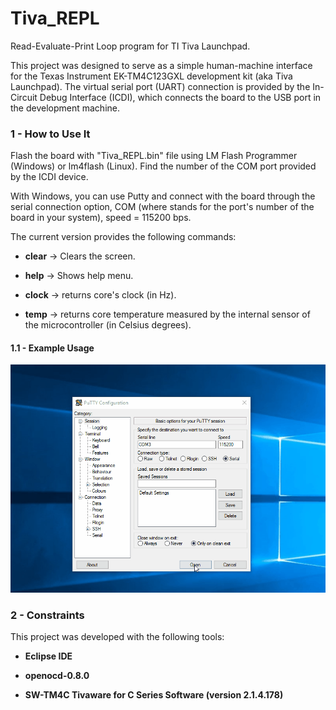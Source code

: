 # Tiva_REPL
Read-Evaluate-Print Loop program for TI Tiva Launchpad.

This project was designed to serve as a simple human-machine interface for the Texas Instrument EK-TM4C123GXL development kit (aka Tiva Launchpad). The virtual serial port (UART) connection is provided by the In-Circuit Debug Interface (ICDI), which connects the board to the USB port in the development machine.

### 1 - How to Use It

Flash the board with "Tiva_REPL.bin" file using LM Flash Programmer (Windows) or lm4flash (Linux). Find the number of the COM port provided by the ICDI device. 

With Windows, you can use Putty and connect with the board through the serial connection option, COM<x> (where <x> stands for the port's number of the board in your system), speed = 115200 bps.

The current version provides the following commands:

- **clear** -> Clears the screen.

- **help** -> Shows help menu.

- **clock** -> returns core's clock (in Hz).

- **temp** -> returns core temperature measured by the internal sensor of the microcontroller (in Celsius degrees).

#### 1.1 - Example Usage

![](example_usage.gif)

### 2 - Constraints

This project was developed with the following tools:

- **Eclipse IDE**

- **openocd-0.8.0**

- **SW-TM4C Tivaware for C Series Software (version 2.1.4.178)**
